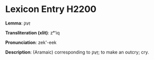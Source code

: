 # Lexicon Entry H2200

**Lemma**: זְעִק

**Transliteration (xlit)**: zᵉʻiq

**Pronunciation**: zek'-eek

**Description**:
(Aramaic) corresponding to זָעַק; to make an outcry; cry.
